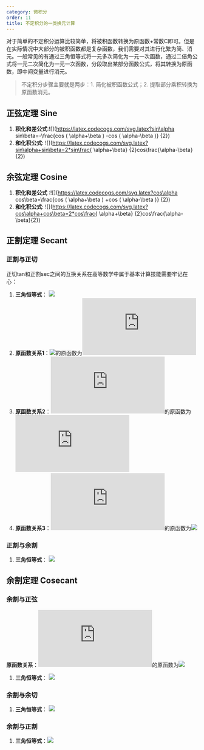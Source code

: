 ```yaml
---
category: 微积分
order: 11
title: 不定积分的一类换元计算
---
```


对于简单的不定积分运算比较简单，将被积函数转换为原函数+常数C即可。但是在实际情况中大部分的被积函数都是复杂函数，我们需要对其进行化繁为简、消元。一般常见的有通过三角恒等式将一元多次简化为一元一次函数，通过二倍角公式将一元二次简化为一元一次函数，分段取出某部分函数公式，将其转换为原函数，即中间变量进行消元。

> 不定积分步骤主要就是两步：1. 简化被积函数公式；2. 提取部分乘积转换为原函数消元。

## 正弦定理 Sine

1. **积化和差公式**:![](https://latex.codecogs.com/svg.latex?sin\alpha sin\beta=-\frac{cos \( \alpha+\beta \) -cos \( \alpha-\beta \)} {2})
2. **和化积公式**: ![](https://latex.codecogs.com/svg.latex?sin\alpha+sin\beta=2*sin\frac{ \alpha+\beta} {2}cos\frac{\alpha-\beta}{2})


## 余弦定理 Cosine

1. **积化和差公式** :![](https://latex.codecogs.com/svg.latex?cos\alpha cos\beta=\frac{cos \( \alpha+\beta \) +cos \( \alpha-\beta \)} {2})
2. **和化积公式**: ![](https://latex.codecogs.com/svg.latex?cos\alpha+cos\beta=2*cos\frac{ \alpha+\beta} {2}cos\frac{\alpha-\beta}{2})

## 正割定理 Secant

### 正割与正切

正切tan和正割sec之间的互换关系在高等数学中属于基本计算技能需要牢记在心：

1. **三角恒等式**： ![](https://latex.codecogs.com/svg.latex?sec^{2}X=1+tan^{2}X)
2. **原函数关系1**：![](https://latex.codecogs.com/svg.latex?sec^{2}X)的原函数为![](https://latex.codecogs.com/svg.latex?tanX)
3. **原函数关系2**：![](https://latex.codecogs.com/svg.latex?secX*tanX)的原函数为![](https://latex.codecogs.com/svg.latex?secX)
4. **原函数关系3**：![](https://latex.codecogs.com/svg.latex?secX)的原函数为![](https://latex.codecogs.com/svg.latex?ln|secX+tanX|)

### 正割与余割

1. **三角恒等式**：  ![](https://latex.codecogs.com/svg.latex?secX=csc(X+\frac{\pi}{2}))

## 余割定理 Cosecant

### 余割与正弦

**原函数关系**：![](https://latex.codecogs.com/svg.latex?cscX)的原函数为![](https://latex.codecogs.com/svg.latex?ln|cscX-cotX|)


1. **三角恒等式**： ![](https://latex.codecogs.com/svg.latex?cscX=\frac{1}{sinX})

### 余割与余切

1. **三角恒等式**： ![](https://latex.codecogs.com/svg.latex?csc^{2}X=cot^{2}X+1)

### 余割与正割

1. **三角恒等式**：![](https://latex.codecogs.com/svg.latex?cscX=\frac{secX}{tanX})